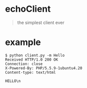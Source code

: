 # echoClient
> the simplest client ever

# example
```
$ python client.py -m Hello
Received HTTP/1.0 200 OK
Connection: close
X-Powered-By: PHP/5.5.9-1ubuntu4.20
Content-type: text/html

HELLO\n
```